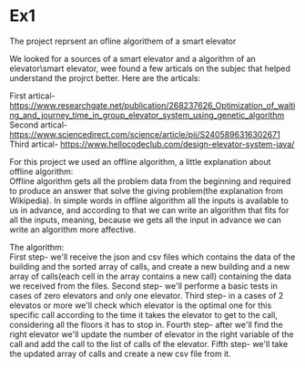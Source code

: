 # Ex1
The project reprsent an ofline algorithem of a smart elevator

We looked for a sources of a smart elevator and a algorithm of an elevator\smart elevator, wee found a few articals on the subjec that helped understand the projrct better.
Here are the articals:

First artical- https://www.researchgate.net/publication/268237626_Optimization_of_waiting_and_journey_time_in_group_elevator_system_using_genetic_algorithm  
Second artical- https://www.sciencedirect.com/science/article/pii/S2405896316302671   
Third artical- https://www.hellocodeclub.com/design-elevator-system-java/

For this project we used an offline algorithm, a little explanation about offline algorithm:  
Offline algorithm gets all the problem data from the beginning and required to produce an answer that solve the giving problem(the explanation from Wikipedia).
In simple words in offline algorithm all the inputs is available to us in advance, and according to that we can write an algorithm that fits for all the inputs, meaning, because we gets all the input in advance we can write an algorithm more affective. 

The algorithm:   
First step- we'll receive the json and csv files which contains the data of the building and the sorted array of calls,
and create a new building and a new array of calls(each cell in the array contains a new call) containing the data we received from the files.
Second step- we'll performe a basic tests in cases of zero elevators and only one elevator.
Third step- in a cases of 2 elevatos or more we'll check which elevator is the optimal one for this specific call according to the time it takes the elevator to get to the call, considering all the floors it has to stop in.
Fourth step- after we'll find the right elevator we'll update the number of elevator in the right variable of the call and add the call to the list of calls of the elevator.
Fifth step- we'll take the updated array of calls and create a new csv file from it.

